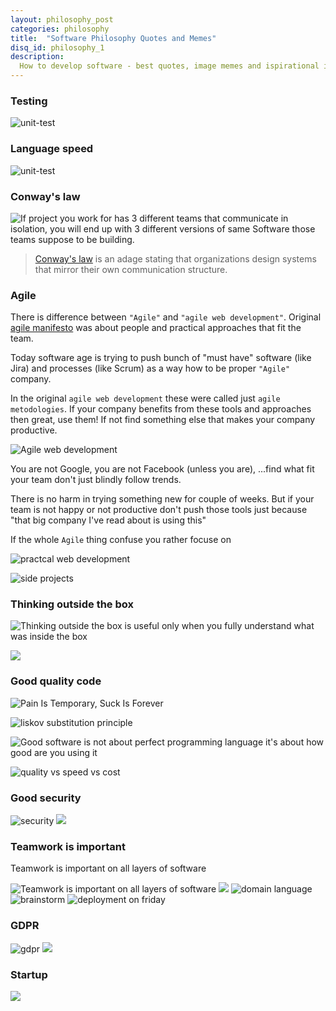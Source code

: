 ```yaml
---
layout: philosophy_post
categories: philosophy
title:  "Software Philosophy Quotes and Memes"
disq_id: philosophy_1
description:
  How to develop software - best quotes, image memes and ispirational ideas
---
```



### Testing

![unit-test](/assets/2019/unit-test.jpg)



### Language speed

![unit-test](/assets/2019/language-speed.jpg)

### Conway's law

![If project you work for has 3 different teams that communicate in
isolation, you will end up with 3 different versions of same Software
those teams suppose to be building.](conways-law.jpg)

> [Conway's law](https://en.wikipedia.org/wiki/Conway%27s_law) is an adage stating that organizations design systems that mirror their own communication structure.


### Agile

There is difference between `"Agile"` and `"agile web development"`.
Original [agile manifesto](https://agilemanifesto.org/) was about people
and practical approaches that fit the team.

Today software age is trying to push bunch of "must have"
software (like Jira) and processes (like Scrum) as a way how to be
proper `"Agile"` company.

In the original  `agile web development` these were called just `agile metodologies`.
If your company benefits from these tools and approaches then great, use them!
If not find something else that makes your company productive.

![Agile web development](/assets/2019/agile.jpg)

You are not Google, you are not Facebook (unless you are), ...find what fit your team don't just blindly follow trends.

There is no harm in trying something new for couple of weeks. But if
your team is not happy or not productive don't push those tools just
because "that big company I've read about is using this"

If the whole `Agile` thing confuse you rather focuse on

![practcal web development](/assets/2019/practical-web-development.jpeg)


![side projects](/assets/2019/sideproject.gif)

### Thinking outside the box

![Thinking outside the box is useful only when you fully understand what was inside the box](/assets/2019/box.jpg)

![](https://pbs.twimg.com/media/DOnV-zWWkAABrCM.jpg:large)


### Good quality code

![Pain Is Temporary, Suck Is Forever](/assets/2019/pain-suck.jpg)

![liskov substitution principle](/assets/2019/lsp.jpg)

![Good software is not about  perfect programming language it's about how good are you using it](/assets/2019/javascript-good-parts.jpg)

![quality vs speed vs cost](/assets/2019/quality.gif)

### Good security

![security](/assets/2019/admin.jpg)
![](https://pbs.twimg.com/media/DCyiZCMWsAACK2P.jpg)


### Teamwork is important

Teamwork is important on all layers of software

![Teamwork is important on all layers of software](/assets/2019/be-fe.jpg)
![](https://pbs.twimg.com/media/C5GdqpGWQAAgzqL.jpg)
![domain language](/assets/2019/domain-language.jpg)
![brainstorm](/assets/2019/brainstorm.jpg)
![deployment on friday](/assets/2019/deployment-friday.jpg)



### GDPR

![gdpr](/assets/2019/gdpr.jpg)
![](https://pbs.twimg.com/media/DOKwBZkX0AE3_F2.jpg)

### Startup

![](/assets/2019/success.jpg)
